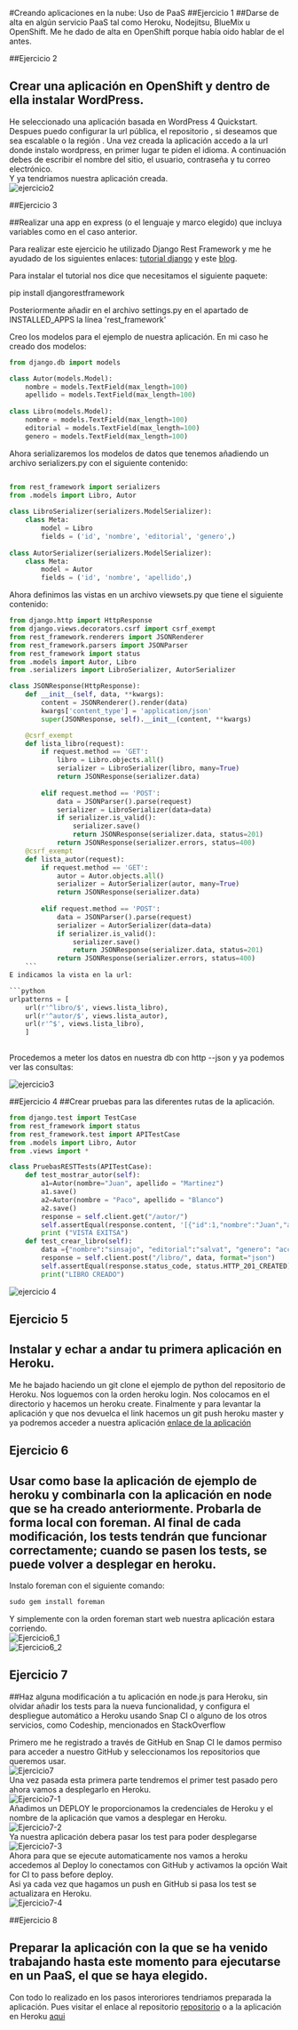 #Creando aplicaciones en la nube: Uso de PaaS
##Ejercicio 1
##Darse de alta en algún servicio PaaS tal como Heroku, Nodejitsu, BlueMix u OpenShift.
Me he dado de alta en OpenShift porque había oido hablar de el antes.

##Ejercicio 2
## Crear una aplicación en OpenShift y dentro de ella instalar WordPress.
He seleccionado una aplicación basada en WordPress 4 Quickstart.
Despues puedo configurar la url pública, el repositorio , si deseamos que sea escalable o la región .
Una vez creada la aplicación accedo a la  url donde instalo wordpress, en primer lugar te piden el idioma. A continuación debes de escribir el nombre del sitio, el usuario, contraseña y tu correo electrónico.  
Y ya tendriamos nuestra aplicación creada.  
![ejercicio2](http://i1028.photobucket.com/albums/y349/Salva_Rueda/2_zpsybmorl3b.png)

##Ejercicio 3
 
##Realizar una app en express (o el lenguaje y marco elegido) que incluya variables como en el caso anterior.

Para realizar este ejercicio he utilizado Django Rest Framework y me he ayudado de los siguientes enlaces: [tutorial django](http://www.django-rest-framework.org/tutorial/1-serialization/) y este [blog](http://notoquesmicodigo.blogspot.com.es/2014/01/haciendo-una-api-rest-en-20-minutos-con.html).

Para instalar el tutorial nos dice que necesitamos el siguiente paquete: 

pip install djangorestframework  

Posteriormente añadir en el archivo settings.py en el apartado de INSTALLED_APPS la línea 'rest_framework'

Creo los modelos para el ejemplo de nuestra aplicación. En mi caso he creado dos modelos:
``` python
from django.db import models

class Autor(models.Model):
    nombre = models.TextField(max_length=100)
    apellido = models.TextField(max_length=100)
    
class Libro(models.Model):
    nombre = models.TextField(max_length=100)
    editorial = models.TextField(max_length=100)
    genero = models.TextField(max_length=100)
```
Ahora serializaremos los modelos de datos que tenemos añadiendo un archivo serializers.py con el siguiente contenido:  
``` python

from rest_framework import serializers
from .models import Libro, Autor
 
class LibroSerializer(serializers.ModelSerializer):
    class Meta:
        model = Libro
        fields = ('id', 'nombre', 'editorial', 'genero',)
 
class AutorSerializer(serializers.ModelSerializer):
    class Meta:
        model = Autor
        fields = ('id', 'nombre', 'apellido',)

```
Ahora definimos las vistas en un archivo viewsets.py que tiene el siguiente contenido: 
```python 
from django.http import HttpResponse
from django.views.decorators.csrf import csrf_exempt
from rest_framework.renderers import JSONRenderer
from rest_framework.parsers import JSONParser
from rest_framework import status
from .models import Autor, Libro
from .serializers import LibroSerializer, AutorSerializer

class JSONResponse(HttpResponse):
    def __init__(self, data, **kwargs):
        content = JSONRenderer().render(data)
        kwargs['content_type'] = 'application/json'
        super(JSONResponse, self).__init__(content, **kwargs)

    @csrf_exempt
    def lista_libro(request):
        if request.method == 'GET':
            libro = Libro.objects.all()
            serializer = LibroSerializer(libro, many=True)
            return JSONResponse(serializer.data)
    
        elif request.method == 'POST':
            data = JSONParser().parse(request)
            serializer = LibroSerializer(data=data)
            if serializer.is_valid():
                serializer.save()
                return JSONResponse(serializer.data, status=201)
            return JSONResponse(serializer.errors, status=400)
    @csrf_exempt
    def lista_autor(request):
        if request.method == 'GET':
            autor = Autor.objects.all()
            serializer = AutorSerializer(autor, many=True)
            return JSONResponse(serializer.data)
    
        elif request.method == 'POST':
            data = JSONParser().parse(request)
            serializer = AutorSerializer(data=data)
            if serializer.is_valid():
                serializer.save()
                return JSONResponse(serializer.data, status=201)
            return JSONResponse(serializer.errors, status=400)
    ```
E indicamos la vista en la url:

```python
urlpatterns = [
    url(r'^libro/$', views.lista_libro),
    url(r'^autor/$', views.lista_autor),
    url(r'^$', views.lista_libro),
    ]
    
```

Procedemos a meter los datos en nuestra db con http --json  y ya podemos ver las consultas:  

![ejercicio3](http://i1028.photobucket.com/albums/y349/Salva_Rueda/3_zpsvtwjribv.png)


##Ejercicio 4
##Crear pruebas para las diferentes rutas de la aplicación.
 
```python
from django.test import TestCase
from rest_framework import status
from rest_framework.test import APITestCase
from .models import Libro, Autor
from .views import *

class PruebasRESTTests(APITestCase):
	def test_mostrar_autor(self):
		a1=Autor(nombre="Juan", apellido = "Martinez")
		a1.save()
		a2=Autor(nombre = "Paco", apellido = "Blanco")
		a2.save()
		response = self.client.get("/autor/")
		self.assertEqual(response.content, '[{"id":1,"nombre":"Juan","apellido":"Martinez"},{"id":2,"nombre":"Paco","apellido":"Blanco"}]')
		print ("VISTA EXITSA")
	def test_crear_libro(self):
		data ={"nombre":"sinsajo", "editorial":"salvat", "genero": "accion"}
		response = self.client.post("/libro/", data, format="json")
		self.assertEqual(response.status_code, status.HTTP_201_CREATED)
		print("LIBRO CREADO")

```
![ejercicio 4](http://i1028.photobucket.com/albums/y349/Salva_Rueda/4_zpsrqfcqp6c.png)

## Ejercicio 5
## Instalar y echar a andar tu primera aplicación en Heroku.

Me he bajado haciendo un git clone el ejemplo de python del repositorio de Heroku.
Nos loguemos con la orden heroku login.
Nos  colocamos en el directorio y hacemos un heroku create.
Finalmente y para levantar la aplicación y que nos devuelca el link  hacemos un git push heroku master y ya podremos acceder a nuestra aplicación [enlace de  la aplicación](https://vast-bastion-9417.herokuapp.com/)

## Ejercicio 6
## Usar como base la aplicación de ejemplo de heroku y combinarla con la aplicación en node que se ha creado anteriormente. Probarla de forma local con foreman. Al final de cada modificación, los tests tendrán que funcionar correctamente; cuando se pasen los tests, se puede volver a desplegar en heroku.

Instalo foreman con el siguiente comando:  
```python
sudo gem install foreman
```
Y simplemente con la orden foreman start web nuestra aplicación estara corriendo.  
![Ejercicio6_1](http://i1028.photobucket.com/albums/y349/Salva_Rueda/6_1_zps5zhnagpn.png)  
![Ejercicio6_2](http://i1028.photobucket.com/albums/y349/Salva_Rueda/6_zps3s1jt8mb.png)

## Ejercicio 7
##Haz alguna modificación a tu aplicación en node.js para Heroku, sin olvidar añadir los tests para la nueva funcionalidad, y configura el despliegue automático a Heroku usando Snap CI o alguno de los otros servicios, como Codeship, mencionados en StackOverflow  

Primero me he registrado a través de GitHub en Snap CI le damos permiso para acceder a nuestro GitHub y seleccionamos los repositorios que queremos usar.    
![Ejercicio7](http://i1028.photobucket.com/albums/y349/Salva_Rueda/7_zpstu10sq8u.png)   
Una vez pasada esta primera parte tendremos el primer test pasado pero ahora vamos a desplegarlo en Heroku.  
![Ejercicio7-1](http://i1028.photobucket.com/albums/y349/Salva_Rueda/7_zpstu10sq8u.png)  
Añadimos un DEPLOY le proporcionamos la credenciales de Heroku y el nombre de la aplicación que vamos a desplegar en Heroku.    
![Ejercicio7-2](http://i1028.photobucket.com/albums/y349/Salva_Rueda/7_2_zpsxxqy5hlv.png)  
Ya nuestra aplicación debera pasar los test para poder desplegarse  
![Ejercicio7-3](http://i1028.photobucket.com/albums/y349/Salva_Rueda/7_3_zpscjpd0mzc.png)  
Ahora para que se ejecute automaticamente nos vamos a heroku accedemos al Deploy lo conectamos con GitHub y activamos la opción Wait for CI to pass before deploy.  
Asi ya cada vez que hagamos un push en GitHub si pasa los test se actualizara en Heroku.  
![Ejercicio7-4](http://i1028.photobucket.com/albums/y349/Salva_Rueda/7_4_zpsoo6veo9a.png)  

##Ejercicio 8
## Preparar la aplicación con la que se ha venido trabajando hasta este momento para ejecutarse en un PaaS, el que se haya elegido.

Con todo lo realizado en los pasos interoriores tendriamos preparada la aplicación.
Pues visitar el enlace al repositorio [repositorio](https://github.com/srmf9/aplicacion-libros) o a la aplicación en Heroku [aqui](http://aplicacion-libro.herokuapp.com/)
 

